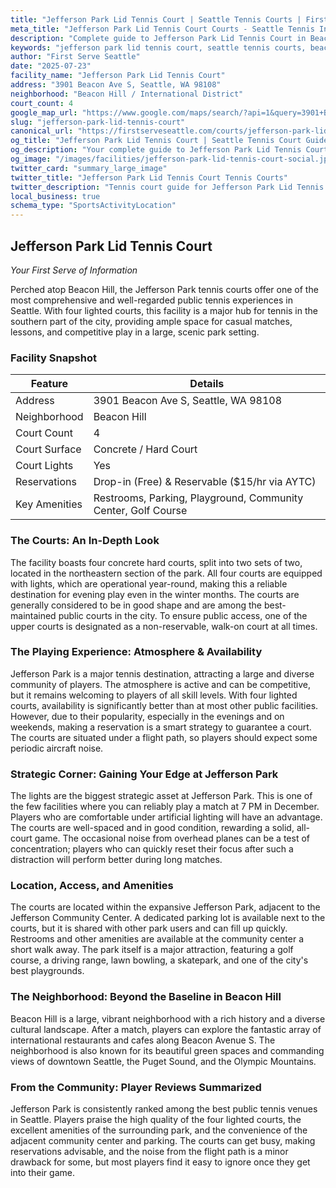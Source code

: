 ```yaml
---
title: "Jefferson Park Lid Tennis Court | Seattle Tennis Courts | First Serve Seattle"
meta_title: "Jefferson Park Lid Tennis Court Courts - Seattle Tennis Information & Reviews"
description: "Complete guide to Jefferson Park Lid Tennis Court in Beacon Hill / International District, Seattle. Court details, amenities, local tips, and reviews for tennis players in Seattle, WA."
keywords: "jefferson park lid tennis court, seattle tennis courts, beacon hill / international district tennis, tennis courts near me, seattle tennis, 98108 tennis courts, public tennis courts seattle, outdoor tennis courts"
author: "First Serve Seattle"
date: "2025-07-23"
facility_name: "Jefferson Park Lid Tennis Court"
address: "3901 Beacon Ave S, Seattle, WA 98108"
neighborhood: "Beacon Hill / International District"
court_count: 4
google_map_url: "https://www.google.com/maps/search/?api=1&query=3901+Beacon+Ave+S%2C+Seattle%2C+WA+98108"
slug: "jefferson-park-lid-tennis-court"
canonical_url: "https://firstserveseattle.com/courts/jefferson-park-lid-tennis-court"
og_title: "Jefferson Park Lid Tennis Court | Seattle Tennis Court Guide"
og_description: "Your complete guide to Jefferson Park Lid Tennis Court in Beacon Hill / International District. Court conditions, amenities, and local tennis insights."
og_image: "/images/facilities/jefferson-park-lid-tennis-court-social.jpg"
twitter_card: "summary_large_image"
twitter_title: "Jefferson Park Lid Tennis Court Tennis Courts"
twitter_description: "Tennis court guide for Jefferson Park Lid Tennis Court in Beacon Hill / International District, Seattle"
local_business: true
schema_type: "SportsActivityLocation"
---
```


## Jefferson Park Lid Tennis Court

*Your First Serve of Information*

Perched atop Beacon Hill, the Jefferson Park tennis courts offer one of the most comprehensive and well-regarded public tennis experiences in Seattle. With four lighted courts, this facility is a major hub for tennis in the southern part of the city, providing ample space for casual matches, lessons, and competitive play in a large, scenic park setting.   

### Facility Snapshot

| Feature | Details |
|---------|----------|
| Address | 3901 Beacon Ave S, Seattle, WA 98108 |
| Neighborhood | Beacon Hill |
| Court Count | 4 |
| Court Surface | Concrete / Hard Court |
| Court Lights | Yes |
| Reservations | Drop-in (Free) & Reservable ($15/hr via AYTC) |
| Key Amenities | Restrooms, Parking, Playground, Community Center, Golf Course |

### The Courts: An In-Depth Look

The facility boasts four concrete hard courts, split into two sets of two, located in the northeastern section of the park. All four courts are equipped with lights, which are operational year-round, making this a reliable destination for evening play even in the winter months. The courts are generally considered to be in good shape and are among the best-maintained public courts in the city. To ensure public access, one of the upper courts is designated as a non-reservable, walk-on court at all times.   

### The Playing Experience: Atmosphere & Availability

Jefferson Park is a major tennis destination, attracting a large and diverse community of players. The atmosphere is active and can be competitive, but it remains welcoming to players of all skill levels. With four lighted courts, availability is significantly better than at most other public facilities. However, due to their popularity, especially in the evenings and on weekends, making a reservation is a smart strategy to guarantee a court. The courts are situated under a flight path, so players should expect some periodic aircraft noise.   

### Strategic Corner: Gaining Your Edge at Jefferson Park

The lights are the biggest strategic asset at Jefferson Park. This is one of the few facilities where you can reliably play a match at 7 PM in December. Players who are comfortable under artificial lighting will have an advantage. The courts are well-spaced and in good condition, rewarding a solid, all-court game. The occasional noise from overhead planes can be a test of concentration; players who can quickly reset their focus after such a distraction will perform better during long matches.   

### Location, Access, and Amenities

The courts are located within the expansive Jefferson Park, adjacent to the Jefferson Community Center. A dedicated parking lot is available next to the courts, but it is shared with other park users and can fill up quickly. Restrooms and other amenities are available at the community center a short walk away. The park itself is a major attraction, featuring a golf course, a driving range, lawn bowling, a skatepark, and one of the city's best playgrounds.   

### The Neighborhood: Beyond the Baseline in Beacon Hill

Beacon Hill is a large, vibrant neighborhood with a rich history and a diverse cultural landscape. After a match, players can explore the fantastic array of international restaurants and cafes along Beacon Avenue S. The neighborhood is also known for its beautiful green spaces and commanding views of downtown Seattle, the Puget Sound, and the Olympic Mountains.   

### From the Community: Player Reviews Summarized

Jefferson Park is consistently ranked among the best public tennis venues in Seattle. Players praise the high quality of the four lighted courts, the excellent amenities of the surrounding park, and the convenience of the adjacent community center and parking. The courts can get busy, making reservations advisable, and the noise from the flight path is a minor drawback for some, but most players find it easy to ignore once they get into their game.
